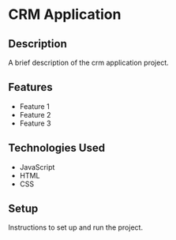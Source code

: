 # CRM Application

## Description

A brief description of the crm application project.

## Features

- Feature 1
- Feature 2
- Feature 3

## Technologies Used

- JavaScript
- HTML
- CSS

## Setup

Instructions to set up and run the project.
